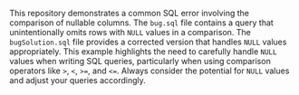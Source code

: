 This repository demonstrates a common SQL error involving the comparison of nullable columns.  The `bug.sql` file contains a query that unintentionally omits rows with `NULL` values in a comparison. The `bugSolution.sql` file provides a corrected version that handles `NULL` values appropriately.  This example highlights the need to carefully handle `NULL` values when writing SQL queries, particularly when using comparison operators like `>`, `<`, `>=`, and `<=`. Always consider the potential for `NULL` values and adjust your queries accordingly.